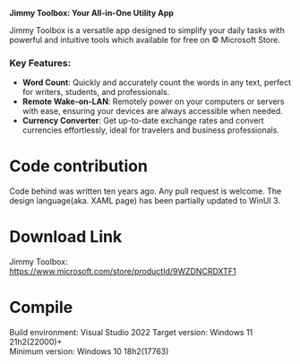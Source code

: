 **Jimmy Toolbox: Your All-in-One Utility App**  

Jimmy Toolbox is a versatile app designed to simplify your daily tasks with powerful and intuitive tools which available for free on © Microsoft Store.  

### Key Features:  
- **Word Count**: Quickly and accurately count the words in any text, perfect for writers, students, and professionals.  
- **Remote Wake-on-LAN**: Remotely power on your computers or servers with ease, ensuring your devices are always accessible when needed.  
- **Currency Converter**: Get up-to-date exchange rates and convert currencies effortlessly, ideal for travelers and business professionals.  

# Code contribution 
Code behind was written ten years ago. Any pull request is welcome. 
The design language(aka. XAML page) has been partially updated to WinUI 3.  

# Download Link
Jimmy Toolbox: https://www.microsoft.com/store/productId/9WZDNCRDXTF1

# Compile
Build environment: Visual Studio 2022 
Target version: Windows 11 21h2(22000)+  
Minimum version: Windows 10 18h2(17763)
